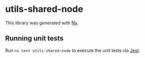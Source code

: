 # utils-shared-node

This library was generated with [Nx](https://nx.dev).

## Running unit tests

Run `nx test utils-shared-node` to execute the unit tests via [Jest](https://jestjs.io).
